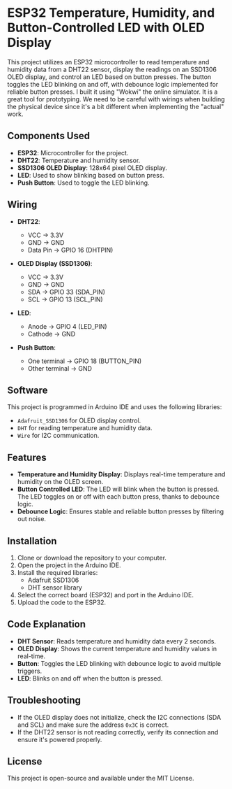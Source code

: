 # ESP32 Temperature, Humidity, and Button-Controlled LED with OLED Display

This project utilizes an ESP32 microcontroller to read temperature and humidity data from a DHT22 sensor, display the readings on an SSD1306 OLED display, and control an LED based on button presses. The button toggles the LED blinking on and off, with debounce logic implemented for reliable button presses. I built it using "Wokwi" the online simulator. It is a great tool for prototyping. We need to be careful with wirings when building the physical device since it's a bit different when implementing the "actual" work. 

## Components Used

- **ESP32**: Microcontroller for the project.
- **DHT22**: Temperature and humidity sensor.  
- **SSD1306 OLED Display**: 128x64 pixel OLED display.
- **LED**: Used to show blinking based on button press.  
- **Push Button**: Used to toggle the LED blinking.

## Wiring

- **DHT22**:
  - VCC → 3.3V
  - GND → GND
  - Data Pin → GPIO 16 (DHTPIN)
  
- **OLED Display (SSD1306)**:
  - VCC → 3.3V
  - GND → GND
  - SDA → GPIO 33 (SDA_PIN)
  - SCL → GPIO 13 (SCL_PIN)
  
- **LED**:
  - Anode → GPIO 4 (LED_PIN)
  - Cathode → GND

- **Push Button**:
  - One terminal → GPIO 18 (BUTTON_PIN)
  - Other terminal → GND

## Software

This project is programmed in Arduino IDE and uses the following libraries:
- `Adafruit_SSD1306` for OLED display control.
- `DHT` for reading temperature and humidity data.
- `Wire` for I2C communication.

## Features

- **Temperature and Humidity Display**: Displays real-time temperature and humidity on the OLED screen.
- **Button Controlled LED**: The LED will blink when the button is pressed. The LED toggles on or off with each button press, thanks to debounce logic.
- **Debounce Logic**: Ensures stable and reliable button presses by filtering out noise.

## Installation

1. Clone or download the repository to your computer.
2. Open the project in the Arduino IDE.
3. Install the required libraries:
   - Adafruit SSD1306
   - DHT sensor library
4. Select the correct board (ESP32) and port in the Arduino IDE.
5. Upload the code to the ESP32.

## Code Explanation

- **DHT Sensor**: Reads temperature and humidity data every 2 seconds.
- **OLED Display**: Shows the current temperature and humidity values in real-time.
- **Button**: Toggles the LED blinking with debounce logic to avoid multiple triggers.
- **LED**: Blinks on and off when the button is pressed.

## Troubleshooting

- If the OLED display does not initialize, check the I2C connections (SDA and SCL) and make sure the address `0x3C` is correct.
- If the DHT22 sensor is not reading correctly, verify its connection and ensure it's powered properly.

## License

This project is open-source and available under the MIT License.
   
